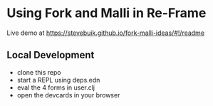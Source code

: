 # Using Fork and Malli in Re-Frame

Live demo at https://stevebuik.github.io/fork-malli-ideas/#!/readme

## Local Development

- clone this repo
- start a REPL using deps.edn
- eval the 4 forms in user.clj
- open the devcards in your browser

